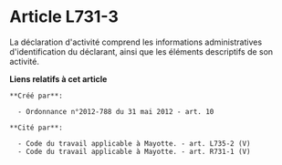 # Article L731-3

La déclaration d'activité comprend les informations administratives d'identification du déclarant, ainsi que les éléments
descriptifs de son activité.

**Liens relatifs à cet article**

	**Créé par**:

	  - Ordonnance n°2012-788 du 31 mai 2012 - art. 10

	**Cité par**:

	  - Code du travail applicable à Mayotte. - art. L735-2 (V)
	  - Code du travail applicable à Mayotte. - art. R731-1 (V)
